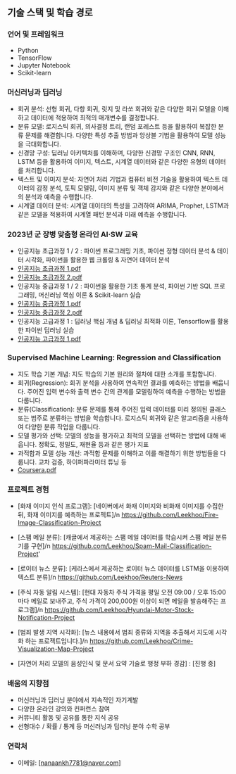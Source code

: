 ## 기술 스택 및 학습 경로

### 언어 및 프레임워크
- Python
- TensorFlow
- Jupyter Notebook
- Scikit-learn

### 머신러닝과 딥러닝
- 회귀 분석: 선형 회귀, 다항 회귀, 릿지 및 라쏘 회귀와 같은 다양한 회귀 모델을 이해하고 데이터에 적용하여 최적의 매개변수를 결정합니다.
- 분류 모델: 로지스틱 회귀, 의사결정 트리, 랜덤 포레스트 등을 활용하여 복잡한 분류 문제를 해결합니다. 다양한 특성 추출 방법과 앙상블 기법을 활용하여 모델 성능을 극대화합니다.
- 신경망 구성: 딥러닝 아키텍처를 이해하며, 다양한 신경망 구조인 CNN, RNN, LSTM 등을 활용하여 이미지, 텍스트, 시계열 데이터와 같은 다양한 유형의 데이터를 처리합니다.
- 텍스트 및 이미지 분석: 자연어 처리 기법과 컴퓨터 비전 기술을 활용하여 텍스트 데이터의 감정 분석, 토픽 모델링, 이미지 분류 및 객체 감지와 같은 다양한 분야에서의 분석과 예측을 수행합니다.
- 시계열 데이터 분석: 시계열 데이터의 특성을 고려하여 ARIMA, Prophet, LSTM과 같은 모델을 적용하여 시계열 패턴 분석과 미래 예측을 수행합니다.

### 2023년 군 장병 맞춤형 온라인 AI·SW 교육
- 인공지능 초급과정 1 / 2 : 파이썬 프로그래밍 기초, 파이썬 정형 데이터 분석 & 데이터 시각화, 파이썬을 활용한 웹 크롤링 & 자연어 데이터 분석
- [인공지능 초급과정 1.pdf](https://github.com/Leekhoo/My-profile/files/12424831/1.pdf)
- [인공지능 초급과정 2.pdf](https://github.com/Leekhoo/My-profile/files/12424833/2.pdf)
- 인공지능 중급과정 1 / 2 : 파이썬을 활용한 기초 통계 분석, 파이썬 기반 SQL 프로그래밍, 머신러닝 핵심 이론 & Scikit-learn 실습
- [인공지능 중급과정 1.pdf](https://github.com/Leekhoo/My-profile/files/12424834/1.pdf)
- [인공지능 중급과정 2.pdf](https://github.com/Leekhoo/My-profile/files/12424836/2.pdf)
- 인공지능 고급과정 1 : 딥러닝 핵심 개념 & 딥러닝 최적화 이론, Tensorflow를 활용한 파이썬 딥러닝 실습
- [인공지능 고급과정 1.pdf](https://github.com/Leekhoo/My-profile/files/12424837/1.pdf)

### Supervised Machine Learning: Regression and Classification
- 지도 학습 기본 개념: 지도 학습의 기본 원리와 절차에 대한 소개를 포함합니다.
- 회귀(Regression): 회귀 분석을 사용하여 연속적인 결과를 예측하는 방법을 배웁니다. 주어진 입력 변수와 출력 변수 간의 관계를 모델링하여 예측을 수행하는 방법을 다룹니다.
- 분류(Classification): 분류 문제를 통해 주어진 입력 데이터를 미리 정의된 클래스 또는 범주로 분류하는 방법을 학습합니다. 로지스틱 회귀와 같은 알고리즘을 사용하여 다양한 분류 작업을 다룹니다.
- 모델 평가와 선택: 모델의 성능을 평가하고 최적의 모델을 선택하는 방법에 대해 배웁니다. 정확도, 정밀도, 재현율 등과 같은 평가 지표
- 과적합과 모델 성능 개선: 과적합 문제를 이해하고 이를 해결하기 위한 방법들을 다룹니다. 교차 검증, 하이퍼파라미터 튜닝 등
- [Coursera.pdf](https://github.com/Leekhoo/My-profile/files/12424839/Coursera.pdf)

### 프로젝트 경험
- [화재 이미지 인식 프로그램]: [네이버에서 화재 이미지와 비화재 이미지를 수집한 뒤, 화재 이미지를 예측하는 프로젝트]/n
https://github.com/Leekhoo/Fire-Image-Classification-Project
  
- [스팸 메일 분류]: [캐글에서 제공하는 스팸 메일 데이터를 학습시켜 스팸 메일 분류기를 구현]/n
https://github.com/Leekhoo/Spam-Mail-Classification-Project'
  
- [로이터 뉴스 분류]: [케라스에서 제공하는 로이터 뉴스 데이터를 LSTM을 이용하여 텍스트 분류]/n
https://github.com/Leekhoo/Reuters-News
  
- [주식 자동 알림 시스템]: [현대 자동차 주식 가격을 평일 오전 09:00 / 오후 15:00 마다 메일로 보내주고, 주식 가격이 200,000원 이상이 되면 메일을 발송해주는 프로그램]/n
https://github.com/Leekhoo/Hyundai-Motor-Stock-Notification-Project
  
- [범죄 발생 지역 시각화]: [뉴스 내용에서 범죄 종류와 지역을 추출해서 지도에 시각화 하는 프로젝트입니다.]/n
https://github.com/Leekhoo/Crime-Visualization-Map-Project
  
- [자연어 처리 모델의 음성인식 및 문서 요약 기술로 행정 부하 경감] : [진행 중]

### 배움의 지향점
- 머신러닝과 딥러닝 분야에서 지속적인 자기계발
- 다양한 온라인 강의와 컨퍼런스 참여
- 커뮤니티 활동 및 공유를 통한 지식 공유
- 선형대수 / 확률 / 통계 등 머신러닝과 딥러닝 분야 수학 공부

### 연락처
- 이메일: [nanaankh7781@naver.com]
